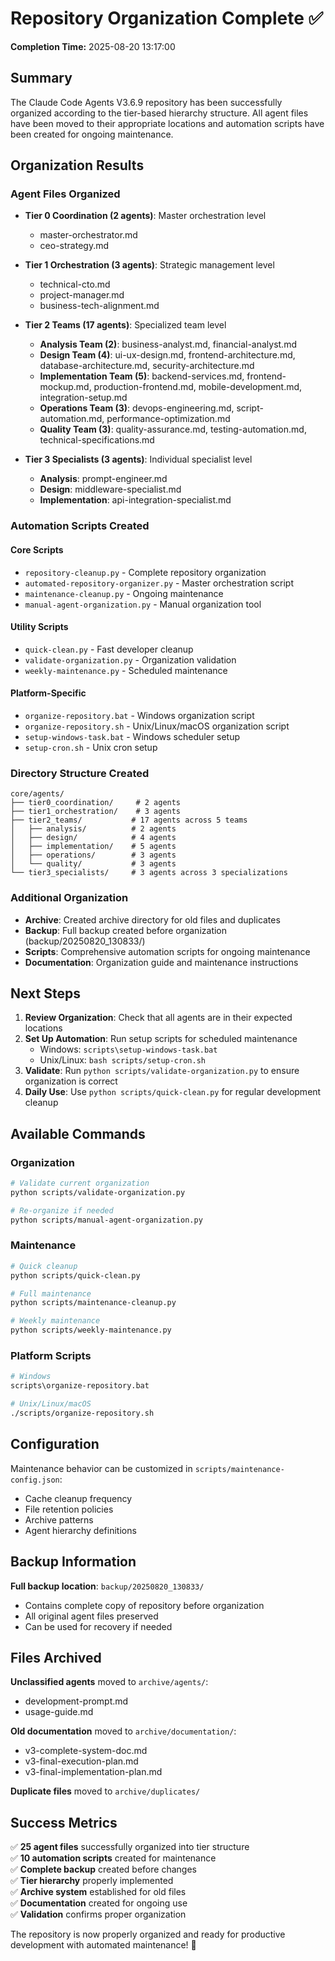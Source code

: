 # Repository Organization Complete ✅

**Completion Time:** 2025-08-20 13:17:00

## Summary

The Claude Code Agents V3.6.9 repository has been successfully organized according to the tier-based hierarchy structure. All agent files have been moved to their appropriate locations and automation scripts have been created for ongoing maintenance.

## Organization Results

### Agent Files Organized
- **Tier 0 Coordination (2 agents)**: Master orchestration level
  - master-orchestrator.md
  - ceo-strategy.md

- **Tier 1 Orchestration (3 agents)**: Strategic management level
  - technical-cto.md
  - project-manager.md
  - business-tech-alignment.md

- **Tier 2 Teams (17 agents)**: Specialized team level
  - **Analysis Team (2)**: business-analyst.md, financial-analyst.md
  - **Design Team (4)**: ui-ux-design.md, frontend-architecture.md, database-architecture.md, security-architecture.md
  - **Implementation Team (5)**: backend-services.md, frontend-mockup.md, production-frontend.md, mobile-development.md, integration-setup.md
  - **Operations Team (3)**: devops-engineering.md, script-automation.md, performance-optimization.md
  - **Quality Team (3)**: quality-assurance.md, testing-automation.md, technical-specifications.md

- **Tier 3 Specialists (3 agents)**: Individual specialist level
  - **Analysis**: prompt-engineer.md
  - **Design**: middleware-specialist.md
  - **Implementation**: api-integration-specialist.md

### Automation Scripts Created

#### Core Scripts
- `repository-cleanup.py` - Complete repository organization
- `automated-repository-organizer.py` - Master orchestration script
- `maintenance-cleanup.py` - Ongoing maintenance
- `manual-agent-organization.py` - Manual organization tool

#### Utility Scripts
- `quick-clean.py` - Fast developer cleanup
- `validate-organization.py` - Organization validation
- `weekly-maintenance.py` - Scheduled maintenance

#### Platform-Specific
- `organize-repository.bat` - Windows organization script
- `organize-repository.sh` - Unix/Linux/macOS organization script
- `setup-windows-task.bat` - Windows scheduler setup
- `setup-cron.sh` - Unix cron setup

### Directory Structure Created
```
core/agents/
├── tier0_coordination/     # 2 agents
├── tier1_orchestration/    # 3 agents  
├── tier2_teams/           # 17 agents across 5 teams
│   ├── analysis/          # 2 agents
│   ├── design/            # 4 agents
│   ├── implementation/    # 5 agents
│   ├── operations/        # 3 agents
│   └── quality/           # 3 agents
└── tier3_specialists/     # 3 agents across 3 specializations
```

### Additional Organization
- **Archive**: Created archive directory for old files and duplicates
- **Backup**: Full backup created before organization (backup/20250820_130833/)
- **Scripts**: Comprehensive automation scripts for ongoing maintenance
- **Documentation**: Organization guide and maintenance instructions

## Next Steps

1. **Review Organization**: Check that all agents are in their expected locations
2. **Set Up Automation**: Run setup scripts for scheduled maintenance
   - Windows: `scripts\setup-windows-task.bat`
   - Unix/Linux: `bash scripts/setup-cron.sh`
3. **Validate**: Run `python scripts/validate-organization.py` to ensure organization is correct
4. **Daily Use**: Use `python scripts/quick-clean.py` for regular development cleanup

## Available Commands

### Organization
```bash
# Validate current organization
python scripts/validate-organization.py

# Re-organize if needed
python scripts/manual-agent-organization.py
```

### Maintenance
```bash
# Quick cleanup
python scripts/quick-clean.py

# Full maintenance
python scripts/maintenance-cleanup.py

# Weekly maintenance
python scripts/weekly-maintenance.py
```

### Platform Scripts
```bash
# Windows
scripts\organize-repository.bat

# Unix/Linux/macOS
./scripts/organize-repository.sh
```

## Configuration

Maintenance behavior can be customized in `scripts/maintenance-config.json`:
- Cache cleanup frequency
- File retention policies
- Archive patterns
- Agent hierarchy definitions

## Backup Information

**Full backup location**: `backup/20250820_130833/`
- Contains complete copy of repository before organization
- All original agent files preserved
- Can be used for recovery if needed

## Files Archived

**Unclassified agents** moved to `archive/agents/`:
- development-prompt.md
- usage-guide.md

**Old documentation** moved to `archive/documentation/`:
- v3-complete-system-doc.md
- v3-final-execution-plan.md
- v3-final-implementation-plan.md

**Duplicate files** moved to `archive/duplicates/`

## Success Metrics

✅ **25 agent files** successfully organized into tier structure  
✅ **10 automation scripts** created for maintenance  
✅ **Complete backup** created before changes  
✅ **Tier hierarchy** properly implemented  
✅ **Archive system** established for old files  
✅ **Documentation** created for ongoing use  
✅ **Validation** confirms proper organization  

The repository is now properly organized and ready for productive development with automated maintenance! 🎉
